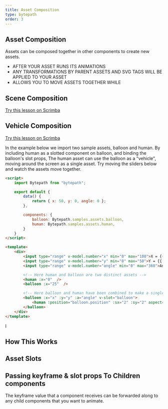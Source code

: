 ```yaml
---
title: Asset Composition
type: bytepath
order: 3
---
```

## Asset Composition
Assets can be composed together in other components to create new assets. 

- AFTER YOUR ASSET RUNS ITS ANIMATIONS
- ANY TRANSFORMATIONS BY PARENT ASSETS AND SVG TAGS WILL BE APPLIED TO YOUR ASSET
- ALLOWS YOU TO MOVE ASSETS TOGETHER WHILE  


## Scene Composition
<div class="scrimba"><a href="https://scrimba.com/p/pXKqta/cEQe4SJ" target="_blank" rel="noopener noreferrer">Try this lesson on Scrimba</a></div>


## Vehicle Composition
<div class="scrimba"><a href="https://scrimba.com/p/pXKqta/cEQe4SJ" target="_blank" rel="noopener noreferrer">Try this lesson on Scrimba</a></div>

In the example below we import two sample assets, balloon and human. By including human as a slotted component on balloon, and binding the balloon's slot props, The human asset can use the balloon as a "vehicle", moving around the screen as a single asset. 
Try moving the sliders below and watch the assets move together. 
 
``` html
<script>
    import Bytepath from "bytepath";

    export default {
        data() {
            return { x: 50, y: 0, angle: 0 };
        },

        components: {
            balloon: Bytepath.samples.assets.balloon,
            human: Bytepath.samples.assets.human,
        }
    }
</script>

<template>
    <div>
        <input type="range" v-model.number="x" min="0" max="100">X = {{ x }}<br/>
        <input type="range" v-model.number="y" min="0" max="50">Y = {{ y }}<br/>
        <input type="range" v-model.number="angle" min="0" max="360">Angle = {{ angle }}<br/>

        <!-- Here human and balloon are two distinct assets -->
        <human :x="0"  />
        <balloon :x="25"  />

        <!-- Here balloon and human have been combined to make a single asset -->
        <balloon :x="x" :y="y" :a="angle" v-slot="balloon">
            <human :position="balloon.position" :sx="2" :sy="2" aspect="xMidYMax meet"/>
        </balloon>
    </div>
</template>
```

<ClientOnly>
<ArtAsset-VehicleComposition />
</ClientOnly>

<p class="tip success">I</p>

## How This Works

## Asset Slots

## Passing keyframe & slot props To Children components
The keyframe value that a component receives can be forwarded along to any child components that you want to animate. 

